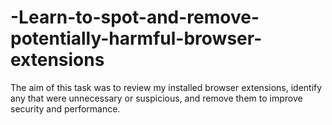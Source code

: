 # -Learn-to-spot-and-remove-potentially-harmful-browser-extensions
The aim of this task was to review my installed browser extensions, identify any that were unnecessary or suspicious, and remove them to improve security and performance.
